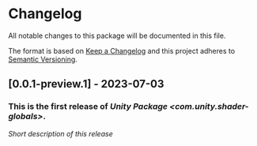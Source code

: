 # Changelog
All notable changes to this package will be documented in this file.

The format is based on [Keep a Changelog](http://keepachangelog.com/en/1.0.0/)
and this project adheres to [Semantic Versioning](http://semver.org/spec/v2.0.0.html).

## [0.0.1-preview.1] - 2023-07-03

### This is the first release of *Unity Package <com.unity.shader-globals>*.

*Short description of this release*